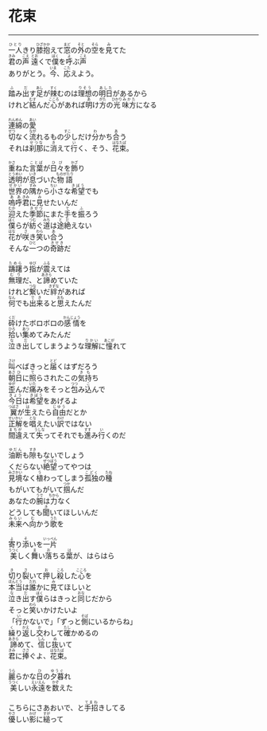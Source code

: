 # 花束
---
<lyric>
<ruby>一人<rt>ひとり</rt></ruby>きり<ruby>膝<rt>ひざ</rt></ruby><ruby>抱<rt>かか</rt></ruby>えて<ruby>窓<rt>まど</rt></ruby>の<ruby>外<rt>そと</rt></ruby>の<ruby>空<rt>そら</rt></ruby>を<ruby>見<rt>み</rt></ruby>てた<br/>
<ruby>君<rt>きみ</rt></ruby>の<ruby>声<rt>こえ</rt></ruby> <ruby>遠<rt>とお</rt></ruby>くで<ruby>僕<rt>ぼく</rt></ruby>を<ruby>呼<rt>よ</rt></ruby>ぶ<ruby>声<rt>こえ</rt></ruby><br/>
ありがとう。<ruby>今<rt>いま</rt></ruby>、<ruby>応<rt>こた</rt></ruby>えよう。<br/>
<br/>
<ruby>踏<rt>ふ</rt></ruby>み<ruby>出<rt>だ</rt></ruby>す<ruby>足<rt>あし</rt></ruby>が<ruby>辣<rt>すく</rt></ruby>むのは<ruby>理想<rt>りそう</rt></ruby>の<ruby>明日<rt>あした</rt></ruby>があるから<br/>
けれど<ruby>結<rt>むす</rt></ruby>んだ<ruby>心<rt>こころ</rt></ruby>があれば<ruby>明<rt>あ</rt></ruby>け<ruby>方<rt>がた</rt></ruby>の<ruby>光<rt>ひかり</rt></ruby><ruby>味方<rt>みかた</rt></ruby>になる<br/>
<br/>
<ruby>連綿<rt>れんめん</rt></ruby>の<ruby>愛<rt>あい</rt></ruby><br/>
<ruby>切<rt>せつ</rt></ruby>なく<ruby>流<rt>なが</rt></ruby>れるもの<ruby>少<rt>すこ</rt></ruby>しだけ<ruby>分<rt>わ</rt></ruby>かち<ruby>合<rt>あ</rt></ruby>う<br/>
それは<ruby>刹那<rt>せつな</rt></ruby>に<ruby>消<rt>き</rt></ruby>えて<ruby>行<rt>い</rt></ruby>く、そう、<ruby>花束<rt>はなたば</rt></ruby>。<br/>
<br/>
<ruby>重<rt>かさ</rt></ruby>ねた<ruby>言葉<rt>ことば</rt></ruby>が<ruby>日々<rt>ひび</rt></ruby>を<ruby>飾<rt>かざ</rt></ruby>り<br/>
<ruby>透明<rt>とうめい</rt></ruby>が<ruby>息<rt>いき</rt></ruby>づいた<ruby>物語<rt>ものがたり</rt></ruby><br/>
<ruby>世界<rt>せかい</rt></ruby>の<ruby>隅<rt>すみ</rt></ruby>から<ruby>小<rt>ちい</rt></ruby>さな<ruby>希望<rt>きぼう</rt></ruby>でも<br/>
<ruby>嗚呼<rt>ああ</rt></ruby><ruby>君<rt>きみ</rt></ruby>に<ruby>見<rt>み</rt></ruby>せたいんだ<br/>
<ruby>迎<rt>むか</rt></ruby>えた<ruby>季節<rt>きせつ</rt></ruby>にまた<ruby>手<rt>て</rt></ruby>を<ruby>振<rt>ふ</rt></ruby>ろう<br/>
<ruby>僕<rt>ぼく</rt></ruby>らが<ruby>紡<rt>つむ</rt></ruby>ぐ<ruby>道<rt>みち</rt></ruby>は<ruby>途絶<rt>とだ</rt></ruby>えない<br/>
<ruby>花<rt>はな</rt></ruby>が<ruby>咲<rt>さ</rt></ruby>き<ruby>笑<rt>わら</rt></ruby>い<ruby>合<rt>あ</rt></ruby>う<br/>
そんな<ruby>一<rt>ひと</rt></ruby>つの<ruby>奇跡<rt>きせき</rt></ruby>だ<br/>
<br/>
<ruby>躊躇<rt>ためら</rt></ruby>う<ruby>指<rt>ゆび</rt></ruby>が<ruby>震<rt>ふる</rt></ruby>えては<br/>
<ruby>無理<rt>むり</rt></ruby>だ、と<ruby>諦<rt>あきら</rt></ruby>めていた<br/>
けれど<ruby>繋<rt>つな</rt></ruby>いだ<ruby>絆<rt>きずな</rt></ruby>があれば<br/>
<ruby>何<rt>なん</rt></ruby>でも<ruby>出来<rt>でき</rt></ruby>ると<ruby>思<rt>おも</rt></ruby>えたんだ<br/>
<br/>
<ruby>砕<rt>くだ</rt></ruby>けたボロボロの<ruby>感情<rt>かんじょう</rt></ruby>を<br/>
<ruby>拾<rt>ひろ</rt></ruby>い<ruby>集<rt>あつ</rt></ruby>めてみたんだ<br/>
<ruby>泣<rt>な</rt></ruby>き<ruby>出<rt>だ</rt></ruby>してしまうような<ruby>理解<rt>りかい</rt></ruby>に<ruby>憧<rt>あこが</rt></ruby>れて<br/>
<br/>
<ruby>叫<rt>さけ</rt></ruby>べばきっと<ruby>届<rt>とど</rt></ruby>くはずだろう<br/>
<ruby>朝<rt>あさ</rt></ruby><ruby>日<rt>ひ</rt></ruby>に<ruby>照<rt>て</rt></ruby>らされたこの<ruby>気持<rt>きも</rt></ruby>ち<br/>
<ruby>歪<rt>ゆが</rt></ruby>んだ<ruby>痛<rt>いた</rt></ruby>みをそっと<ruby>包<rt>つつ</rt></ruby>み<ruby>込<rt>こ</rt></ruby>んで<br/>
<ruby>今日<rt>きょう</rt></ruby>は<ruby>希望<rt>きぼう</rt></ruby>をあげるよ<br/>
<ruby>翼<rt>つばさ</rt></ruby>が<ruby>生<rt>は</rt></ruby>えたら<ruby>自由<rt>じゆう</rt></ruby>だとか<br/>
<ruby>正解<rt>せいかい</rt></ruby>を<ruby>唱<rt>とな</rt></ruby>えたい<ruby>訳<rt>わけ</rt></ruby>ではない<br/>
<ruby>間違<rt>まちが</rt></ruby>えて<ruby>失<rt>うしな</rt></ruby>ってそれでも<ruby>進<rt>すす</rt></ruby>み<ruby>行<rt>い</rt></ruby>くのだ<br/>
<br/>
<ruby>油断<rt>ゆだん</rt></ruby>も<ruby>隙<rt>すき</rt></ruby>もないでしょう<br/>
くだらない<ruby>絶望<rt>ぜつぼう</rt></ruby>ってやつは<br/>
<ruby>見境<rt>みさかい</rt></ruby>なく<ruby>植<rt>う</rt></ruby>わってしまう<ruby>孤独<rt>こどく</rt></ruby>の<ruby>種<rt>たね</rt></ruby><br/>
もがいてもがいて<ruby>掴<rt>つか</rt></ruby>んだ<br/>
あなたの<ruby>腕<rt>うで</rt></ruby>は<ruby>力<rt>ちから</rt></ruby>なく<br/>
どうしても<ruby>聞<rt>き</rt></ruby>いてほしいんだ<br/>
<ruby>未来<rt>みらい</rt></ruby>へ<ruby>向<rt>む</rt></ruby>かう<ruby>歌<rt>うた</rt></ruby>を<br/>
<br/>
<ruby>寄<rt>よ</rt></ruby>り<ruby>添<rt>そ</rt></ruby>いを<ruby>一片<rt>いっぺん</rt></ruby><br/>
<ruby>美<rt>うつく</rt></ruby>しく<ruby>舞<rt>ま</rt></ruby>い<ruby>落<rt>お</rt></ruby>ちる<ruby>葉<rt>は</rt></ruby>が、はらはら<br/>
<br/>
<ruby>切<rt>き</rt></ruby>り<ruby>裂<rt>さ</rt></ruby>いて<ruby>押<rt>お</rt></ruby>し<ruby>殺<rt>ころ</rt></ruby>した<ruby>心<rt>こころ</rt></ruby>を<br/>
<ruby>本当<rt>ほんとう</rt></ruby>は<ruby>誰<rt>だれ</rt></ruby>かに<ruby>見<rt>み</rt></ruby>てほしいと<br/>
<ruby>泣<rt>な</rt></ruby>き<ruby>出<rt>だ</rt></ruby>す<ruby>僕<rt>ぼく</rt></ruby>らはきっと<ruby>同<rt>おな</rt></ruby>じだから<br/>
そっと<ruby>笑<rt>わら</rt></ruby>いかけたいよ<br/>
「<ruby>行<rt>い</rt></ruby>かないで」「ずっと<ruby>側<rt>そば</rt></ruby>にいるからね」<br/>
<ruby>繰<rt>く</rt></ruby>り<ruby>返<rt>かえ</rt></ruby>し<ruby>交<rt>か</rt></ruby>わして<ruby>確<rt>たし</rt></ruby>かめるの<br/>
<ruby>諦<rt>あきら</rt></ruby>めて、<ruby>信<rt>しん</rt></ruby>じ<ruby>抜<rt>ぬ</rt></ruby>いて<br/>
<ruby>君<rt>きみ</rt></ruby>に<ruby>捧<rt>ささ</rt></ruby>ぐよ、<ruby>花束<rt>はなたば</rt></ruby>。<br/>
<br/>
<ruby>麗<rt>うら</rt></ruby>らかな<ruby>日<rt>ひ</rt></ruby>の<ruby>夕暮<rt>ゆうぐ</rt></ruby>れ<br/>
<ruby>美<rt>うつく</rt></ruby>しい<ruby>永遠<rt>えいえん</rt></ruby>を<ruby>数<rt>かぞ</rt></ruby>えた<br/>
<br/>
こちらにさあおいで、と<ruby>手招<rt>てまね</rt></ruby>きしてる<br/>
<ruby>優<rt>やさ</rt></ruby>しい<ruby>影<rt>かげ</rt></ruby>に<ruby>縋<rt>すが</rt></ruby>って<br/>
</lyric>
